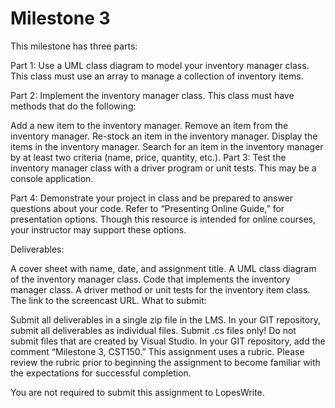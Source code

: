# Milestone 3

This milestone has three parts:

Part 1: Use a UML class diagram to model your inventory manager class. This class must use an array to manage a collection of inventory items.

Part 2: Implement the inventory manager class. This class must have methods that do the following:

Add a new item to the inventory manager.
Remove an item from the inventory manager.
Re-stock an item in the inventory manager.
Display the items in the inventory manager.
Search for an item in the inventory manager by at least two criteria (name, price, quantity, etc.).
Part 3: Test the inventory manager class with a driver program or unit tests. This may be a console application.

Part 4: Demonstrate your project in class and be prepared to answer questions about your code. Refer to “Presenting Online Guide,” for presentation options. Though this resource is intended for online courses, your instructor may support these options.

Deliverables:

A cover sheet with name, date, and assignment title.
A UML class diagram of the inventory manager class.
Code that implements the inventory manager class.
A driver method or unit tests for the inventory item class.
The link to the screencast URL.
What to submit:

Submit all deliverables in a single zip file in the LMS. In your GIT repository, submit all deliverables as individual files. Submit .cs files only! Do not submit files that are created by Visual Studio. In your GIT repository, add the comment “Milestone 3, CST150.”
This assignment uses a rubric. Please review the rubric prior to beginning the assignment to become familiar with the expectations for successful completion.

You are not required to submit this assignment to LopesWrite.